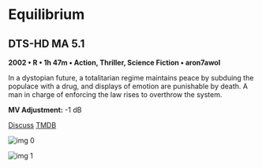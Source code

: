 # Equilibrium

## DTS-HD MA 5.1

**2002 • R • 1h 47m • Action, Thriller, Science Fiction • aron7awol**

In a dystopian future, a totalitarian regime maintains peace by subduing the populace with a drug, and displays of emotion are punishable by death. A man in charge of enforcing the law rises to overthrow the system.

**MV Adjustment:** -1 dB

[Discuss](https://www.avsforum.com/threads/bass-eq-for-filtered-movies.2995212/post-57801456)  [TMDB](7299)

![img 0](https://i.imgur.com/957BGYM.jpg)

![img 1](https://i.imgur.com/vQRVAFB.jpg)

